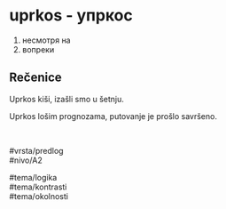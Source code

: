 # uprkos - упркос

1. несмотря на  
2. вопреки

## Rečenice

Uprkos kiši, izašli smo u šetnju.

Uprkos lošim prognozama, putovanje je prošlo savršeno.

<br>

#vrsta/predlog  
#nivo/A2  

#tema/logika  
#tema/kontrasti  
#tema/okolnosti
